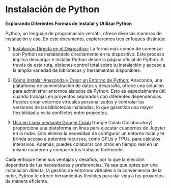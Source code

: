 

# Instalación de Python

**Explorando Diferentes Formas de Instalar y Utilizar Python**

Python, un lenguaje de programación versátil, ofrece diversas maneras de instalación y uso. En este documento, exploraremos tres enfoques distintos:


1. [Instalación Directa en el Dispositivo:](https://github.com/pjrios/Como-Usar-Python/blob/main/Documentaci%C3%B3n/Instalaci%C3%B3n%20Directa%20en%20el%20Dispositivo.md)
   La forma más común de comenzar con Python es instalándolo directamente en tu dispositivo. Este proceso implica descargar e instalar Python desde la página oficial de Python. A través de esta ruta, obtienes control total sobre tu instalación y acceso a la amplia variedad de bibliotecas y herramientas disponibles.

2. [Cómo Instalar Anaconda y Crear un Entorno de Python:](https://github.com/pjrios/Como-Usar-Python/blob/main/Documentaci%C3%B3n/C%C3%B3mo%20Instalar%20Anaconda%20y%20Crear%20un%20Entorno%20de%20Python.md)
   Anaconda, una plataforma de administración de datos y desarrollo, ofrece una solución para administrar entornos aislados de Python. Esto es especialmente útil cuando trabajas en proyectos separados con diferentes dependencias. Puedes crear entornos virtuales personalizados y controlar las versiones de las bibliotecas instaladas, lo que garantiza una mayor flexibilidad y evita conflictos entre proyectos.

3. [Uso en Línea mediante Google Colab](https://github.com/pjrios/Como-Usar-Python/blob/main/Documentaci%C3%B3n/Uso%20en%20L%C3%ADnea%20mediante%20Google%20Colab.md)
   Google Colab (Colaboratory) proporciona una plataforma en línea para ejecutar cuadernos de Jupyter en la nube. Esto elimina la necesidad de configurar un entorno local y te brinda acceso a potentes recursos, como GPUs y TPUs, para cálculos intensivos. Además, puedes colaborar con otros en tiempo real en un mismo cuaderno y compartir tus trabajos fácilmente.

Cada enfoque tiene sus ventajas y desafíos, por lo que la elección dependerá de tus necesidades y preferencias. Ya sea que optes por una instalación directa, la gestión de entornos virtuales o la conveniencia de la nube, Python te ofrece herramientas flexibles para dar vida a tus proyectos de manera eficiente.


